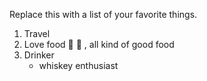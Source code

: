 Replace this with a list of your favorite things.
1. Travel
2. Love food :pizza: :apple: , all kind of good food
3. Drinker
    -  whiskey enthusiast
